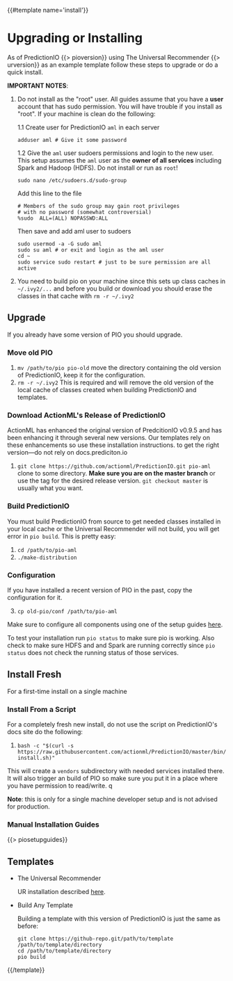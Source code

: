 {{#template name='install'}}
# Upgrading or Installing

As of PredictionIO {{> pioversion}} using The Universal Recommender {{> urversion}} as an example template follow these steps to upgrade or do a quick install.

**IMPORTANT NOTES**: 

 1. Do not install as the "root" user. All guides assume that you have a **user** account that has sudo permission. You will have trouble if you install as "root". If your machine is clean do the following:
   
    1.1 Create user for PredictionIO `aml` in each server

        adduser aml # Give it some password

    1.2 Give the `aml` user sudoers permissions and login to the new user. This setup assumes the `aml` user as the **owner of all services** including Spark and Hadoop (HDFS). Do not install or run as `root`!

        sudo nano /etc/sudoers.d/sudo-group
    
    Add this line to the file
    
        # Members of the sudo group may gain root privileges
        # with no password (somewhat controversial)
        %sudo  ALL=(ALL) NOPASSWD:ALL

    Then save and add aml user to sudoers
    
        sudo usermod -a -G sudo aml
        sudo su aml # or exit and login as the aml user
        cd ~
        sudo service sudo restart # just to be sure permission are all active 
   
 2. You need to build pio on your machine since this sets up class caches in `~/.ivy2/...` and before you build or download you should erase the classes in that cache with `rm -r ~/.ivy2`

## Upgrade

If you already have some version of PIO you should upgrade.

### Move old PIO

 1. `mv /path/to/pio pio-old` move the directory containing the old version of PredictionIO, keep it for the configuration.
 2. `rm -r ~/.ivy2` This is required and will remove the old version of the local cache of classes created when building PredictionIO and templates.
 
### Download ActionML's Release of PredictionIO

ActionML has enhanced the original version of PredcitionIO v0.9.5 and has been enhancing it through several new versions. Our templates rely on these enhancements so use these installation instructions. to get the right version&mdash;do not rely on docs.prediciton.io

 1.  `git clone https://github.com/actionml/PredictionIO.git pio-aml` clone to some directory. **Make sure you are on the master branch** or use the tag for the desired release version. `git checkout master` is usually what you want.
 
### Build PredictionIO

You must build PredictionIO from source to get needed classes installed in your local cache or the Universal Recommender will not build, you will get error in `pio build`. This is pretty easy:

 1. `cd /path/to/pio-aml`
 2. `./make-distribution`
 
### Configuration

If you have installed a recent version of PIO in the past, copy the configuration for it.

 3. `cp old-pio/conf /path/to/pio-aml`
 
Make sure to configure all components using one of the setup guides [here](/docs/pio_quickstart).

To test your installation run `pio status` to make sure pio is working. Also check to make sure HDFS and and Spark are running correctly since `pio status` does not check the running status of those services.

## Install Fresh

For a first-time install on a single machine

### Install From a Script

For a completely fresh new install, do not use the script on PredictionIO's docs site do the following:

 1. `bash -c "$(curl -s https://raw.githubusercontent.com/actionml/PredictionIO/master/bin/install.sh)"`
 
This will create a `vendors` subdirectory with needed services installed there. It will also trigger an build of PIO so make sure you put it in a place where you have permission to read/write. q

**Note**: this is only for a single machine developer setup and is not advised for production.

### Manual Installation Guides

{{> piosetupguides}}

## Templates
 
 - The Universal Recommender
 
   UR installation described [here](/docs/ur_quickstart).
  
 - Build Any Template

   Building a template with this version of PredictionIO is just the same as before:

       git clone https://github-repo.git/path/to/template /path/to/template/directory
       cd /path/to/template/directory
       pio build

{{/template}}